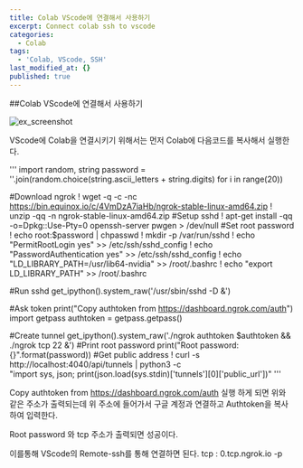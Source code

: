 ```yaml
---
title: Colab VScode에 연결해서 사용하기
excerpt: Connect colab ssh to vscode
categories:
  - Colab
tags:
  - 'Colab, VScode, SSH'
last_modified_at: {}
published: true
---
```

##Colab VScode에 연결해서 사용하기

![ex_screenshot](https://www.stechstar.com/user/zbxe/files/attach/images/3151/119/064/c9342957dc10efc2948e86e7718ae516.png)

VScode에 Colab을 연결시키기 위해서는 먼저 Colab에 다음코드를 복사해서 실행한다. 

'''
import random, string
password = ''.join(random.choice(string.ascii_letters + string.digits) for i in range(20))

#Download ngrok
! wget -q -c -nc https://bin.equinox.io/c/4VmDzA7iaHb/ngrok-stable-linux-amd64.zip
! unzip -qq -n ngrok-stable-linux-amd64.zip
#Setup sshd
! apt-get install -qq -o=Dpkg::Use-Pty=0 openssh-server pwgen > /dev/null
#Set root password
! echo root:$password | chpasswd
! mkdir -p /var/run/sshd
! echo "PermitRootLogin yes" >> /etc/ssh/sshd_config
! echo "PasswordAuthentication yes" >> /etc/ssh/sshd_config
! echo "LD_LIBRARY_PATH=/usr/lib64-nvidia" >> /root/.bashrc
! echo "export LD_LIBRARY_PATH" >> /root/.bashrc

#Run sshd
get_ipython().system_raw('/usr/sbin/sshd -D &')

#Ask token
print("Copy authtoken from https://dashboard.ngrok.com/auth")
import getpass
authtoken = getpass.getpass()

#Create tunnel
get_ipython().system_raw('./ngrok authtoken $authtoken && ./ngrok tcp 22 &')
#Print root password
print("Root password: {}".format(password))
#Get public address
! curl -s http://localhost:4040/api/tunnels | python3 -c \
    "import sys, json; print(json.load(sys.stdin)['tunnels'][0]['public_url'])"
'''

Copy authtoken from https://dashboard.ngrok.com/auth
실행 하게 되면 위와 같은 주소가 출력되는데 위 주소에 들어가서 구글 계정과 연결하고 Authtoken을 복사하여 입력한다. 

Root password 와 tcp 주소가 출력되면 성공이다.

이를통해 VScode의 Remote-ssh를 통해 연결하면 된다.
tcp : 0.tcp.ngrok.io -p <portNum>


